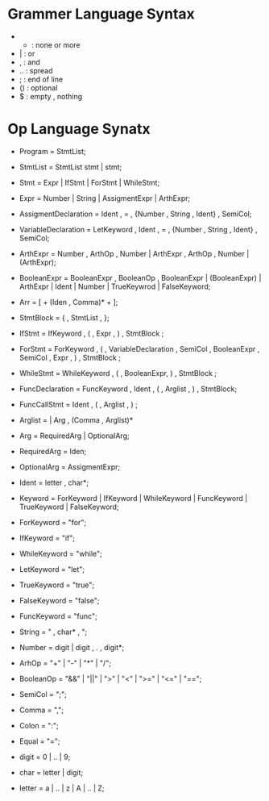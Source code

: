 # Grammer Language Syntax
- * : none or more
- | : or
- , : and
- .. : spread
- ; : end of line
- () : optional
- $  : empty , nothing

# Op Language Synatx 
- Program = StmtList;
- StmtList = StmtList stmt | stmt;
- Stmt = Expr 
        | IfStmt 
        | ForStmt
        | WhileStmt;
- Expr =  Number 
        | String
        | AssigmentExpr
        | ArthExpr;


- AssigmentDeclaration = Ident , = , {Number , String , Ident} , SemiCol; 
- VariableDeclaration = LetKeyword , Ident , = , {Number , String , Ident} , SemiCol; 
- ArthExpr =  Number , ArthOp , Number 
            | ArthExpr  , ArthOp , Number
            | (ArthExpr);

- BooleanExpr =   BooleanExpr  , BooleanOp , BooleanExpr
                | (BooleanExpr)
                | ArthExpr
                | Ident
                | Number
                | TrueKeywrod 
                | FalseKeyword; 

- Arr = [ + (Iden , Comma)*  + ];



- StmtBlock = { , StmtList , };
- IfStmt = IfKeyword , ( , Expr , ) , StmtBlock ;
- ForStmt = ForKeyword , ( , VariableDeclaration , SemiCol , BooleanExpr , SemiCol , Expr  , ) , StmtBlock ;
- WhileStmt = WhileKeyword , ( , BooleanExpr, ) , StmtBlock ; 
- FuncDeclaration = FuncKeyword , Ident , (  , Arglist , ) , StmtBlock;
- FuncCallStmt = Ident , ( , Arglist , ) ;  

- Arglist = | Arg , (Comma , Arglist)*
- Arg =   RequiredArg
        | OptionalArg;
- RequiredArg = Iden; 
- OptionalArg = AssigmentExpr; 



- Ident = letter , char*;
- Keyword = ForKeyword | IfKeyword | WhileKeyword | FuncKeyword | TrueKeyword | FalseKeyword;
- ForKeyword = "for";
- IfKeyword = "if";
- WhileKeyword = "while";
- LetKeyword = "let";
- TrueKeyword = "true";
- FalseKeyword = "false";
- FuncKeyword = "func";

- String = " , char* , "; 
- Number = digit | digit  , . , digit*;
- ArhOp = "+" | "-" | "*" | "/";
- BooleanOp = "&&" | "||" | ">" | "<" | ">=" | "<=" | "==";
- SemiCol = ";";
- Comma = ",";
- Colon = ":";
- Equal = "=";
- digit = 0 | .. | 9;
- char = letter | digit;
- letter = a | .. | z | A | .. | Z;



